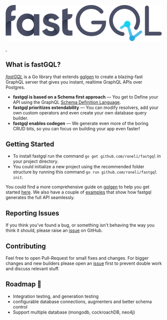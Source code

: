 ![fastgql](./docs/logo_dark.svg)


<div style="align-content: center ">
  <a aria-label="License" href="https://github.com/roneli/fastgql/license.md">
    <img alt="" src="https://img.shields.io/npm/l/next.svg?style=for-the-badge&labelColor=000000">
   <a aria-label="read the docs" href="https://www.fastgql.io">
        <img alt="" src="https://img.shields.io/website?down_color=red&down_message=down&label=docs&style=for-the-badge&up_color=green&up_message=available&url=https%3A%2F%2Fwww.fastgql.io&labelColor=000000">
   </a>
</div>

## What is fastGQL?

[*fastGQL*](https://github.com/roneli/fastgql) is a Go library that
extends [gqlgen](https://github.com/99designs/gqlgen) to create a blazing-fast GraphQL server that gives you instant,
realtime GraphQL APIs over Postgres.

- **fastgql is based on a Schema first approach** — You get to Define your API using the
  GraphQL [Schema Definition Language](http://graphql.org/learn/schema/).
- **fastgql prioritizes extendability** — You can modify resolvers, add your own custom operators and even create your
  own database query builder.
- **fastgql enables codegen** — We generate even more of the boring CRUD bits, so you can focus on building your app
  even faster!

## Getting Started

- To install fastgql run the command `go get github.com/roneli/fastgql` in your project directory.<br/>
- You could initialize a new project using the recommended folder structure by running this
  command `go run github.com/roneli/fastgql init`.

You could find a more comprehensive guide on [gqlgen](https://github.com/99designs/gqlgen) to help you get
started [here](https://gqlgen.com/getting-started/).
We also have a couple of  [examples](https://github.com/roneli/fastgql/tree/master/example) that show how fastgql
generates the full API seamlessly.

## Reporting Issues

If you think you've found a bug, or something isn't behaving the way you think it should, please raise
an [issue](https://github.com/roneli/fastgql/issues) on GitHub.

## Contributing

Feel free to open Pull-Request for small fixes and changes. For bigger changes and new builders please open
an [issue](https://github.com/roneli/fastgql/issues) first to prevent double work and discuss relevant stuff.

## Roadmap 🚧
- Integration testing, and generation testing
- configurable database connections, augmenters and better schema control
- Support multiple database (mongodb, cockroachDB, neo4j)
